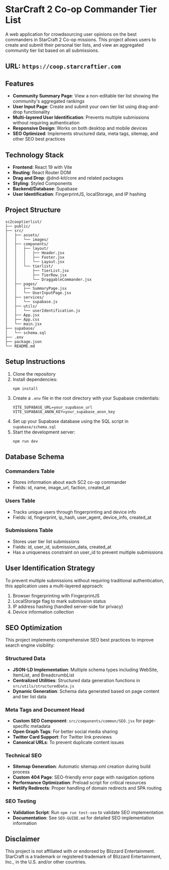 # StarCraft 2 Co-op Commander Tier List

A web application for crowdsourcing user opinions on the best commanders in StarCraft 2 Co-op missions. This project allows users to create and submit their personal tier lists, and view an aggregated community tier list based on all submissions.

## URL: `https://coop.starcraftier.com`

## Features

- **Community Summary Page**: View a non-editable tier list showing the community's aggregated rankings
- **User Input Page**: Create and submit your own tier list using drag-and-drop functionality
- **Multi-layered User Identification**: Prevents multiple submissions without requiring authentication
- **Responsive Design**: Works on both desktop and mobile devices
- **SEO Optimized**: Implements structured data, meta tags, sitemap, and other SEO best practices

## Technology Stack

- **Frontend**: React 19 with Vite
- **Routing**: React Router DOM
- **Drag and Drop**: @dnd-kit/core and related packages
- **Styling**: Styled Components
- **Backend/Database**: Supabase
- **User Identification**: FingerprintJS, localStorage, and IP hashing

## Project Structure

```
sc2cooptierlist/
├── public/
├── src/
│   ├── assets/
│   │   └── images/
│   ├── components/
│   │   ├── layout/
│   │   │   ├── Header.jsx
│   │   │   ├── Footer.jsx
│   │   │   └── Layout.jsx
│   │   └── tierlist/
│   │       ├── TierList.jsx
│   │       ├── TierRow.jsx
│   │       └── DraggableCommander.jsx
│   ├── pages/
│   │   ├── SummaryPage.jsx
│   │   └── UserInputPage.jsx
│   ├── services/
│   │   └── supabase.js
│   ├── utils/
│   │   └── userIdentification.js
│   ├── App.jsx
│   ├── App.css
│   └── main.jsx
├── supabase/
│   └── schema.sql
├── .env
├── package.json
└── README.md
```

## Setup Instructions

1. Clone the repository
2. Install dependencies:
   ```
   npm install
   ```
3. Create a `.env` file in the root directory with your Supabase credentials:
   ```
   VITE_SUPABASE_URL=your_supabase_url
   VITE_SUPABASE_ANON_KEY=your_supabase_anon_key
   ```
4. Set up your Supabase database using the SQL script in `supabase/schema.sql`
5. Start the development server:
   ```
   npm run dev
   ```

## Database Schema

### Commanders Table
- Stores information about each SC2 co-op commander
- Fields: id, name, image_url, faction, created_at

### Users Table
- Tracks unique users through fingerprinting and device info
- Fields: id, fingerprint, ip_hash, user_agent, device_info, created_at

### Submissions Table
- Stores user tier list submissions
- Fields: id, user_id, submission_data, created_at
- Has a uniqueness constraint on user_id to prevent multiple submissions

## User Identification Strategy

To prevent multiple submissions without requiring traditional authentication, this application uses a multi-layered approach:

1. Browser fingerprinting with FingerprintJS
2. LocalStorage flag to mark submission status
3. IP address hashing (handled server-side for privacy)
4. Device information collection

## SEO Optimization

This project implements comprehensive SEO best practices to improve search engine visibility:

### Structured Data
- **JSON-LD Implementation**: Multiple schema types including WebSite, ItemList, and BreadcrumbList
- **Centralized Utilities**: Structured data generation functions in `src/utils/structuredData.js`
- **Dynamic Generation**: Schema data generated based on page content and tier list data

### Meta Tags and Document Head
- **Custom SEO Component**: `src/components/common/SEO.jsx` for page-specific metadata
- **Open Graph Tags**: For better social media sharing
- **Twitter Card Support**: For Twitter link previews
- **Canonical URLs**: To prevent duplicate content issues

### Technical SEO
- **Sitemap Generation**: Automatic sitemap.xml creation during build process
- **Custom 404 Page**: SEO-friendly error page with navigation options
- **Performance Optimization**: Preload script for critical resources
- **Netlify Redirects**: Proper handling of domain redirects and SPA routing

### SEO Testing
- **Validation Script**: Run `npm run test-seo` to validate SEO implementation
- **Documentation**: See `SEO-GUIDE.md` for detailed SEO implementation information

## Disclaimer

This project is not affiliated with or endorsed by Blizzard Entertainment. StarCraft is a trademark or registered trademark of Blizzard Entertainment, Inc., in the U.S. and/or other countries.
